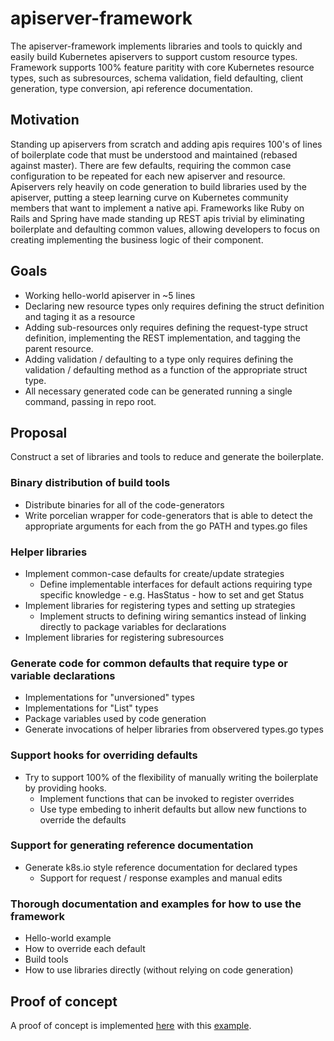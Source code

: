 # apiserver-framework

The apiserver-framework implements libraries and tools to quickly and easily build Kubernetes apiservers
to support custom resource types.  Framework supports 100% feature paritity with core Kubernetes resource types,
such as subresources, schema validation, field defaulting, client generation, type conversion,
api reference documentation.

## Motivation

Standing up apiservers from scratch and adding apis requires 100's of lines of boilerplate
code that must be understood and maintained (rebased against master).  There are few defaults,
requiring the common case configuration to be repeated for each new apiserver and resource.
Apiservers rely heavily on code generation to build libraries used by the apiserver, putting a
steep learning curve on Kubernetes community members that want to implement a native api.
Frameworks like Ruby on Rails and Spring have made standing up REST apis trivial by eliminating
boilerplate and defaulting common values, allowing developers to focus on creating
implementing the business logic of their component.

## Goals

- Working hello-world apiserver in ~5 lines
- Declaring new resource types only requires defining the struct definition
  and taging it as a resource
- Adding sub-resources only requires defining the request-type struct definition,
  implementing the REST implementation, and tagging the parent resource.
- Adding validation / defaulting to a type only requires defining the validation / defaulting method
  as a function of the appropriate struct type.
- All necessary generated code can be generated running a single command, passing in repo root.

## Proposal

Construct a set of libraries and tools to reduce and generate the boilerplate.

### Binary distribution of build tools

- Distribute binaries for all of the code-generators
- Write porcelian wrapper for code-generators that is able to detect
  the appropriate arguments for each from the go PATH and types.go files

### Helper libraries

- Implement common-case defaults for create/update strategies
  - Define implementable interfaces for default actions requiring
    type specific knowledge - e.g. HasStatus - how to set and get Status
- Implement libraries for registering types and setting up strategies
  - Implement structs to defining wiring semantics instead of linking
    directly to package variables for declarations
- Implement libraries for registering subresources

### Generate code for common defaults that require type or variable declarations

- Implementations for "unversioned" types
- Implementations for "List" types
- Package variables used by code generation
- Generate invocations of helper libraries from observered types.go types

### Support hooks for overriding defaults

- Try to support 100% of the flexibility of manually writing the boilerplate by 
  providing hooks.
  - Implement functions that can be invoked to register overrides
  - Use type embeding to inherit defaults but allow new functions to override the defaults
  
### Support for generating reference documentation

- Generate k8s.io style reference documentation for declared types
  - Support for request / response examples and manual edits

### Thorough documentation and examples for how to use the framework

- Hello-world example
- How to override each default
- Build tools
- How to use libraries directly (without relying on code generation)

## Proof of concept

A proof of concept is implemented [here](https://github.com/pwittrock/kubernetes/tree/apibuilder/staging/src/k8s.io/apiserver-builder)
with this [example](https://github.com/pwittrock/kubernetes/tree/apibuilder/staging/src/k8s.io/apiserver-builder/example).
